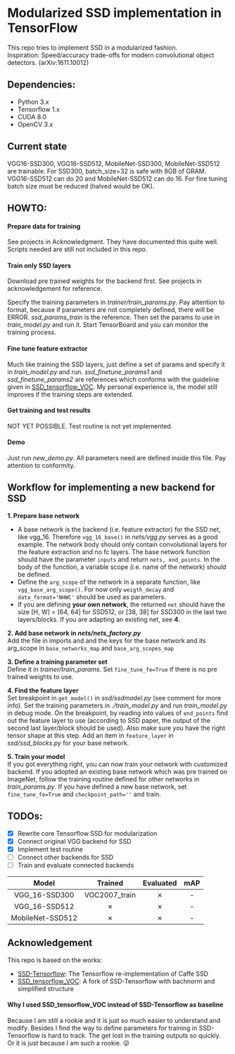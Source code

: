 # Modularized SSD implementation in TensorFlow

This repo tries to implement SSD in a modularized fashion.  
Inspiration: Speed/accuracy trade-offs for modern convolutional object detectors. (arXiv:1611.10012)

## Dependencies:
- Python 3.x
- Tensorflow 1.x
- CUDA 8.0
- OpenCV 3.x

## Current state
VGG16-SSD300, VGG16-SSD512, MobileNet-SSD300, MobileNet-SSD512 are trainable. For SSD300, batch_size=32 is safe with 8GB of GRAM. VGG16-SSD512 can do 20 and MobileNet-SSD512 can do 16. For fine tuning batch size must be reduced (halved would be OK).

## HOWTO:
#### Prepare data for training
See projects in Acknowledgment. They have documented this quite well. Scripts needed are still not included in this repo.
#### Train only SSD layers
Download pre trained weights for the backend first. See projects in acknowledgement for reference.

Specify the training parameters in *trainer/train_params.py*. Pay attention to format, because if parameters are not completely defined, there will be ERROR. *ssd_params_train* is the reference. Then set the params to use in *train_model.py* and run it. Start TensorBoard and you can monitor the training process.
#### Fine tune feature extractor
Much like training the SSD layers, just define a set of params and specify it in *train_model.py* and run. *ssd_finetune_params1* and *ssd_finetune_params2* are references which conforms with the guideline given in [SSD_tensorflow_VOC](https://github.com/LevinJ/SSD_tensorflow_VOC). My personal experience is, the model still improves if the training steps are extended.
#### Get training and test results
NOT YET POSSIBLE. Test routine is not yet implemented.
#### Demo 
Just run *new_demo.py*. All parameters need are defined inside this file. Pay attention to conformity.

## Workflow for implementing a new backend for SSD
**1. Prepare base network**  
- A base network is the backend (i.e. feature extractor) for the SSD net, like vgg_16. Therefore `vgg_16_base()` in _nets/vgg.py_ serves as a good example. The network body should only contain convolutional layers for the feature extraction and no fc layers. The base network function should have the parameter `inputs` and return `nets, end_points`. In the body of the function, a variable scope (i.e. name of the network) should be defined. 
- Define the `arg_scope` of the network in a separate function, like `vgg_base_arg_scope()`. For now only `weigth_decay` and `data_format='NHWC'` should be used as parameters.
- If you are defining **your own network**, the returned `net` should have the size [H, W] = [64, 64] for SSD512, or [38, 38] for SSD300 in the last two layers/blocks. If you are adapting an existing net, see **4**.

**2. Add base network in _nets/nets_factory.py_**  
Add the file in imports and and the keys for the base network and its arg_scope in `base_networks_map` and `base_arg_scopes_map`

**3. Define a training parameter set**  
Define it in _trainer/train_params_. Set `fine_tune_fe=True` if there is no pre trained weights to use.

**4. Find the feature layer**  
Set breakpoint in `get_model()` in _ssd/ssdmodel.py_ (see comment for more info). Set the training parameters in _./train_model.py_ and run _train_model.py_ in debug mode. On the breakpoint, by reading into values of `end_points` find out the feature layer to use (according to SSD paper, the output of the second last layer/block should be used). Also make sure you have the right tensor shape at this step. Add an item in `feature_layer` in _ssd/ssd_blocks.py_ for your base network.

**5. Train your model**  
If you got everything right, you can now train your network with customized backend. If you adopted an existing base network which was pre trained on ImageNet, follow the training routine defined for other networks in _train_params.py_. If you have defined a new base network, set `fine_tune_fe=True` and `checkpoint_path=''` and train.

## TODOs:
- [x] Rewrite core Tensorflow SSD for modularization
- [x] Connect original VGG backend for SSD
- [x] Implement test routine
- [ ] Connect other backends for SSD
- [ ] Train and evaluate connected backends  

| Model | Trained | Evaluated | mAP |
|:-----:|:-------:|:---------:|:---:|
| VGG_16-SSD300 | VOC2007_train | &#10007; | - |
| VGG_16-SSD512 | &#10007; | &#10007; | - |
| MobileNet-SSD512 | &#10007; | &#10007; | - |

## Acknowledgement
This repo is based on the works:
* [SSD-Tensorflow](https://github.com/balancap/SSD-Tensorflow/): The Tensorflow re-implementation of Caffe SSD
* [SSD_tensorflow_VOC](https://github.com/LevinJ/SSD_tensorflow_VOC): A fork of SSD-Tensorflow with bachnorm and simplified structure  
#### Why I used SSD_tensorflow_VOC instead of SSD-Tensorflow as baseline
Because I am still a rookie and it is just so much easier to understand and modify. Besides I find the way to define parameters for training in SSD-Tensorflow is hard to track. The get lost in the training outputs so quickly. Or it is just because I am such a rookie. :stuck_out_tongue:

